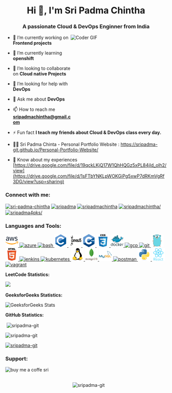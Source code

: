<h1 align="center">Hi 👋, I'm Sri Padma Chintha</h1>
<h3 align="center">A passionate Cloud & DevOps Enginner from India</h3>

<img align="right" alt="Coder GIF" height=270 width=300 src="https://miro.medium.com/max/1360/0*7Q3yvSIv_t0ioJ-Z.gif" /> 

- 🔭 I’m currently working on **Frontend projects**

- 🌱 I’m currently learning **openshift**

- 👯 I’m looking to collaborate on **Cloud native Projects**

- 🤝 I’m looking for help with **DevOps**

- 💬 Ask me about **DevOps**

- 📫 How to reach me **sripadmachintha@gmail.com**

- ⚡ Fun fact **I teach my friends about Cloud & DevOps class every day.**
-  🎨🚀 Sri Padma Chinta - Personal Portfolio Website : https://sripadma-git.github.io/Personal-Portfolio-Website/
- 📄 Know about my experiences [https://drive.google.com/file/d/19qckLKjQ17W1QhHQGz5xPL84jId_olh2/view](https://drive.google.com/file/d/1sFTbYNKLpWOKGiPg5xwP7dRKmVgRf3DG/view?usp=sharing)

<h3 align="left">Connect with me:</h3>
<p align="left">
<a href="https://linkedin.com/in/sri-padma-chintha" target="blank"><img align="center" src="https://raw.githubusercontent.com/rahuldkjain/github-profile-readme-generator/master/src/images/icons/Social/linked-in-alt.svg" alt="sri-padma-chintha" height="30" width="40" /></a>
<a href="https://www.codechef.com/users/sripadma" target="blank"><img align="center" src="https://cdn.jsdelivr.net/npm/simple-icons@3.1.0/icons/codechef.svg" alt="sripadma" height="30" width="40" /></a>
<a href="https://www.hackerrank.com/sripadmachintha" target="blank"><img align="center" src="https://raw.githubusercontent.com/rahuldkjain/github-profile-readme-generator/master/src/images/icons/Social/hackerrank.svg" alt="sripadmachintha" height="30" width="40" /></a>
<a href="https://www.leetcode.com/sripadmachintha/" target="blank"><img align="center" src="https://raw.githubusercontent.com/rahuldkjain/github-profile-readme-generator/master/src/images/icons/Social/leet-code.svg" alt="sripadmachintha/" height="30" width="40" /></a>
<a href="https://auth.geeksforgeeks.org/user/sripadma4pks/" target="blank"><img align="center" src="https://raw.githubusercontent.com/rahuldkjain/github-profile-readme-generator/master/src/images/icons/Social/geeks-for-geeks.svg" alt="sripadma4pks/" height="30" width="40" /></a>
</p>




<h3 align="left">Languages and Tools:</h3>
<p align="left"> <a href="https://aws.amazon.com" target="_blank" rel="noreferrer"> <img src="https://raw.githubusercontent.com/devicons/devicon/master/icons/amazonwebservices/amazonwebservices-original-wordmark.svg" alt="aws" width="40" height="40"/> </a> <a href="https://azure.microsoft.com/en-in/" target="_blank" rel="noreferrer"> <img src="https://www.vectorlogo.zone/logos/microsoft_azure/microsoft_azure-icon.svg" alt="azure" width="40" height="40"/> </a> <a href="https://www.gnu.org/software/bash/" target="_blank" rel="noreferrer"> <img src="https://www.vectorlogo.zone/logos/gnu_bash/gnu_bash-icon.svg" alt="bash" width="40" height="40"/> </a> <a href="https://www.cprogramming.com/" target="_blank" rel="noreferrer"> <img src="https://raw.githubusercontent.com/devicons/devicon/master/icons/c/c-original.svg" alt="c" width="40" height="40"/> </a> <a href="https://canvasjs.com" target="_blank" rel="noreferrer"> <img src="https://raw.githubusercontent.com/Hardik0307/Hardik0307/master/assets/canvasjs-charts.svg" alt="canvasjs" width="40" height="40"/> </a> <a href="https://www.w3schools.com/cpp/" target="_blank" rel="noreferrer"> <img src="https://raw.githubusercontent.com/devicons/devicon/master/icons/cplusplus/cplusplus-original.svg" alt="cplusplus" width="40" height="40"/> </a> <a href="https://www.w3schools.com/css/" target="_blank" rel="noreferrer"> <img src="https://raw.githubusercontent.com/devicons/devicon/master/icons/css3/css3-original-wordmark.svg" alt="css3" width="40" height="40"/> </a> <a href="https://www.docker.com/" target="_blank" rel="noreferrer"> <img src="https://raw.githubusercontent.com/devicons/devicon/master/icons/docker/docker-original-wordmark.svg" alt="docker" width="40" height="40"/> </a> <a href="https://cloud.google.com" target="_blank" rel="noreferrer"> <img src="https://www.vectorlogo.zone/logos/google_cloud/google_cloud-icon.svg" alt="gcp" width="40" height="40"/> </a> <a href="https://git-scm.com/" target="_blank" rel="noreferrer"> <img src="https://www.vectorlogo.zone/logos/git-scm/git-scm-icon.svg" alt="git" width="40" height="40"/> </a> <a href="https://golang.org" target="_blank" rel="noreferrer"> <img src="https://raw.githubusercontent.com/devicons/devicon/master/icons/go/go-original.svg" alt="go" width="40" height="40"/> </a> <a href="https://www.w3.org/html/" target="_blank" rel="noreferrer"> <img src="https://raw.githubusercontent.com/devicons/devicon/master/icons/html5/html5-original-wordmark.svg" alt="html5" width="40" height="40"/> </a> <a href="https://www.jenkins.io" target="_blank" rel="noreferrer"> <img src="https://www.vectorlogo.zone/logos/jenkins/jenkins-icon.svg" alt="jenkins" width="40" height="40"/> </a> <a href="https://kubernetes.io" target="_blank" rel="noreferrer"> <img src="https://www.vectorlogo.zone/logos/kubernetes/kubernetes-icon.svg" alt="kubernetes" width="40" height="40"/> </a> <a href="https://www.linux.org/" target="_blank" rel="noreferrer"> <img src="https://raw.githubusercontent.com/devicons/devicon/master/icons/linux/linux-original.svg" alt="linux" width="40" height="40"/> </a> <a href="https://www.mongodb.com/" target="_blank" rel="noreferrer"> <img src="https://raw.githubusercontent.com/devicons/devicon/master/icons/mongodb/mongodb-original-wordmark.svg" alt="mongodb" width="40" height="40"/> </a> <a href="https://www.mysql.com/" target="_blank" rel="noreferrer"> <img src="https://raw.githubusercontent.com/devicons/devicon/master/icons/mysql/mysql-original-wordmark.svg" alt="mysql" width="40" height="40"/> </a> <a href="https://postman.com" target="_blank" rel="noreferrer"> <img src="https://www.vectorlogo.zone/logos/getpostman/getpostman-icon.svg" alt="postman" width="40" height="40"/> </a> <a href="https://www.python.org" target="_blank" rel="noreferrer"> <img src="https://raw.githubusercontent.com/devicons/devicon/master/icons/python/python-original.svg" alt="python" width="40" height="40"/> </a> <a href="https://reactjs.org/" target="_blank" rel="noreferrer"> <img src="https://raw.githubusercontent.com/devicons/devicon/master/icons/react/react-original-wordmark.svg" alt="react" width="40" height="40"/> </a> <a href="https://www.vagrantup.com/" target="_blank" rel="noreferrer"> <img src="https://www.vectorlogo.zone/logos/vagrantup/vagrantup-icon.svg" alt="vagrant" width="40" height="40"/> </a> </p>



<strong> LeetCode Statistics:</strong>

![](https://leetcard.jacoblin.cool/sripadmachintha?ext=contest)

<strong>GeeksforGeeks Statistics:</strong>

![GeeksforGeeks Stats](https://gfgstatscard.vercel.app/sripadma4pks?theme=dark)


 <strong>GitHub Statistics:</strong> 
<p>&nbsp;<img align="center" src="https://github-readme-stats.vercel.app/api?username=sripadma-git&show_icons=true&locale=en" alt="sripadma-git" /></p>



<p align="left"> <img src="https://komarev.com/ghpvc/?username=sripadma-git&label=Profile%20views&color=0e75b6&style=flat" alt="sripadma-git" /> </p>

<p align="left"> <a href="https://github.com/ryo-ma/github-profile-trophy"><img src="https://github-profile-trophy.vercel.app/?username=sripadma-git" alt="sripadma-git" /></a> </p>


<h3 align="left">Support:</h3>
<p><a href="https://www.buymeacoffee.com/buy me a coffe sri"> <img align="left" src="https://cdn.buymeacoffee.com/buttons/v2/default-yellow.png" height="80" width="210" alt="buy me a coffe sri" /></a></p><br><br>

<p><img align="left" src="https://github-readme-stats.vercel.app/api/top-langs?username=sripadma-git&show_icons=true&locale=en&layout=compact"  height= "200"alt="sripadma-git" /></p>

</div>

